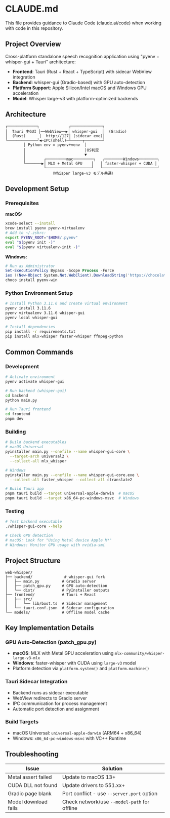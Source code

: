 # CLAUDE.md

This file provides guidance to Claude Code (claude.ai/code) when working with code in this repository.

## Project Overview

Cross-platform standalone speech recognition application using "pyenv + whisper-gui + Tauri" architecture:
- **Frontend**: Tauri (Rust + React + TypeScript) with sidecar WebView integration
- **Backend**: whisper-gui (Gradio-based) with GPU auto-detection
- **Platform Support**: Apple Silicon/Intel macOS and Windows GPU acceleration
- **Model**: Whisper large-v3 with platform-optimized backends

## Architecture

```
┌─────────────┐             ┌──────────────┐
│  Tauri 主GUI │──WebView──▶│ whisper-gui  │  (Gradio)
│  (Rust)      │  http://127│ (sidecar exe)│
└─────────────┘◀─IPC(shell)─┴─────┬────────┘
        │ Python env = pyenv+venv  │
        │                          │OS判定
        │                          ▼
        │        ┌─────────mac─────────┐   ┌────────Windows────────┐
        └───────▶│ MLX + Metal GPU    │   │ faster-whisper + CUDA │
                 └────────────────────┘   └────────────────────────┘
                    （Whisper large-v3 モデル共通）
```

## Development Setup

### Prerequisites

**macOS:**
```bash
xcode-select --install
brew install pyenv pyenv-virtualenv
# Add to ~/.zshrc:
export PYENV_ROOT="$HOME/.pyenv"
eval "$(pyenv init -)"
eval "$(pyenv virtualenv-init -)"
```

**Windows:**
```powershell
# Run as Administrator
Set-ExecutionPolicy Bypass -Scope Process -Force
iex ((New-Object System.Net.WebClient).DownloadString('https://chocolatey.org/install.ps1'))
choco install pyenv-win
```

### Python Environment Setup

```bash
# Install Python 3.11.6 and create virtual environment
pyenv install 3.11.6
pyenv virtualenv 3.11.6 whisper-gui
pyenv local whisper-gui

# Install dependencies
pip install -r requirements.txt
pip install mlx-whisper faster-whisper ffmpeg-python
```

## Common Commands

### Development
```bash
# Activate environment
pyenv activate whisper-gui

# Run backend (whisper-gui)
cd backend
python main.py

# Run Tauri frontend
cd frontend
pnpm dev
```

### Building
```bash
# Build backend executables
# macOS Universal
pyinstaller main.py --onefile --name whisper-gui-core \
  --target-arch universal2 \
  --collect-all mlx_whisper

# Windows
pyinstaller main.py --onefile --name whisper-gui-core.exe \
  --collect-all faster_whisper --collect-all ctranslate2

# Build Tauri app
pnpm tauri build --target universal-apple-darwin  # macOS
pnpm tauri build --target x86_64-pc-windows-msvc  # Windows
```

### Testing
```bash
# Test backend executable
./whisper-gui-core --help

# Check GPU detection
# macOS: Look for "Using Metal device Apple M*"
# Windows: Monitor GPU usage with nvidia-smi
```

## Project Structure

```
web-whisper/
├── backend/              # whisper-gui fork
│   ├── main.py          # Gradio server
│   ├── patch_gpu.py     # GPU auto-detection
│   └── dist/            # PyInstaller outputs
├── frontend/            # Tauri + React
│   ├── src/
│   │   └── lib/boot.ts  # Sidecar management
│   └── tauri.conf.json  # Sidecar configuration
└── models/              # Offline model cache
```

## Key Implementation Details

### GPU Auto-Detection (patch_gpu.py)
- **macOS**: MLX with Metal GPU acceleration using `mlx-community/whisper-large-v3-mlx`
- **Windows**: faster-whisper with CUDA using `large-v3` model
- Platform detection via `platform.system()` and `platform.machine()`

### Tauri Sidecar Integration
- Backend runs as sidecar executable
- WebView redirects to Gradio server
- IPC communication for process management
- Automatic port detection and assignment

### Build Targets
- macOS Universal: `universal-apple-darwin` (ARM64 + x86_64)
- Windows: `x86_64-pc-windows-msvc` with VC++ Runtime

## Troubleshooting

| Issue | Solution |
|-------|----------|
| Metal assert failed | Update to macOS 13+ |
| CUDA DLL not found | Update drivers to 551.xx+ |
| Gradio page blank | Port conflict - use `--server.port` option |
| Model download fails | Check network/use `--model-path` for offline |